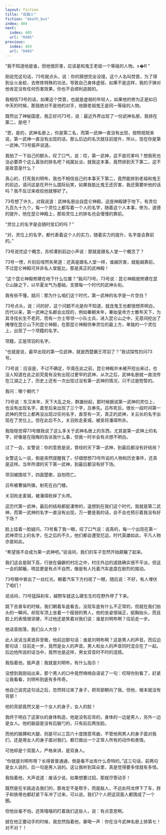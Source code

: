 ```yaml
---
layout: fiction
title: "双面人"
fiction: "death_bus"
index: 404
next:
  index: 405
  url: "0405"
previous:
  index: 403
  url: "0403"
---
```

“我不知道他是谁，但他很厉害，应该是和鬼王老祖一个等级的人物。≥�R  ”

刚说完这句话，73号就点头，说：你的猜想完全没错，这个人名叫焚晋，为了得到业火金蛟，去修炼特殊的功法，导致自己身体虚弱，如果不是这样，我的子弹对他肯定没有任何伤害效果，你也不会顺利逃脱的。

我相信73号的话，如果这个焚晋，也就是虚弱的年轻人，如果他的修为正是如日中天的时候，那我绝对不是他的对手，他跟老祖鬼王是同一等级的人物。

既然出了神秘国度，我正好问73号，说：最近外界出现了一份武神名册，我排在第二，是吧？

“恩，是的，武神名册上，你是第二名，而第一武神一直没有出现，按照规矩来说，第一武神一直没有出现的话，那么后边的名次就往前提升，所以，现在你是第一武神。”73号振声说道。

我拍了一下自己的额头，叹了口气，说：哎，第一武神，这不是坑爹吗？想我死也没必要弄个这么嚣张的排名吧？纯属扯淡，就我这本事，竟然排到天下第二，这不是故意是什么？

真心的，打死我刘明布，我也不相信自己的本事天下第二，竟然能排到老祖和鬼王的前边，请问这是在开什么国际玩笑，如果我能比鬼王还厉害，我还需要听他的话吗？我不反过来收拾他就够好了。

73号想了许久，对我说道：武神名册出自昆仑神殿，这座神殿建于地下，有灵位九百九十九个，每一个灵位上都写着一个人的名字，随着这个人本事，修为，道德的提升，他在昆仑神殿上，那些灵位上的排名也会慢慢的靠前。

“灵位上的名字是会随时变幻的吗？”

“对，灵位上的名字，都代表着这个人的实力，随着实力的提升，名字是会靠前的。”

73号说完这个概念，苏桢凑到前边小声说：那就是跟名人堂一个概念了？

73号一愣，片刻后哑然失笑道：还真是跟名人堂一样，谁越厉害，就能越靠前，不过昆仑神殿可并非名人堂能比，那是真正的武神殿！

“这个昆仑神殿修建在地下什么位置？”我问73号。73号说：昆仑神殿就修建在昆仑山脉之下，以华夏龙气为基础，支撑每一个时代的武神头衔。

我有些不懂，就问：那为什么咱们这个时代，第一武神的名字是一片空白？

73号点头，说：问的好，这个问题不光是你不知道，就连鬼王也都很想弄明白，历代以来，第一武神之名都会出现的，例如秦朝末年，秦始皇命方士散布天下，为其寻找长生不老药，而有一方士带领一小队士兵，进入昆仑山之中，无意间挖出了掩埋在昆仑山下的昆仑神殿，在那昆仑神殿供奉灵位的最上方，单独的一个灵位上，出现了一个项籍的名字。

项籍，正是项羽的名字。

“也就是说，最早出现的第一位武神，就是西楚霸王项羽了？”我试探性的问73号。

73号说：应该是，不过不确定，毕竟在此之前，昆仑神殿并未被开挖出来过，也没人知道在此之前究竟有没有出现过更早的武神，从次之后，武神名册就一直流传在江湖之上了，历史上还有一次出现过没有第一武神的情况，只不过是短暂的。

我问：哪个朝代？

73号说：东汉末年，天下大乱之处，群雄纷起，那时候据说第一武神的灵位上，也没有出现名字，直至后来出现了三个字，吕奉先。吕布死后，很长一段时间第一武神的灵位上都再没出现过任何名字，直至有一天，真正的武神，关云长的名字出现在了灵位上。但在此后不久，关羽败走麦城，被吴将潘璋所杀。

我隐隐觉得73号跟我说了这么多关于武神名册上的东西，尤其是第一武神上的名字，好像是在隐晦的告诉我什么事，但我一时半会有点想不明白。

过了一会，女警说：你的意思是说，曾经的天下第一武神，到最后都没有好结局？

女警这么一说，倒是突然提醒我了，仔细想想73号所说的人物和历史事件，还真是这样。当年所谓的天下第一武神，到最后都没有好下场。

项羽被围垓下，四面楚歌，自刎而亡。

吕布被曹操所擒，射死在白门楼。

关羽败走麦城，被潘璋砍掉了头颅。

这历代第一武神，最后的结局都挺凄惨的，遥想到在我们这个时代，我就是第二武神，而第一武神的名字一直没有出现，万一要是我的话，会不会也预示着我没有好下场？

脸上挂着一脸疑问，73号看了我一眼，叹了口气说：说真的，每一个出现在第一武神灵位上的名字，在之后的不久，他们都会遭受厄运，时代英雄如此，平凡人物亦是如此。

“希望我不会成为第一武神吧。”说话间，我们的车子忽然开始颠簸了起来。

我们这会是刚下高，行驶在偏僻的村庄之中，村庄外边的道路确实很不平淡，但这一会的颠簸，明显更是有点不自然，像是有人托着汽车底盘在剧烈的晃动。

73号眼中冒出了一丝红光，朝着汽车下方扫视了一眼，随后说：不好，有人埋伏了咱们！

说话间，73号猛踩刹车，越野车就这么硬生生的在野外停了下来。

跳下吉普车的时候，我们朝着车底看去，没现车底有什么不正常的，但就在我们抬头的一瞬间，却现车顶上坐着一个瘦弱的男人，他的坐姿很端正，挺胸抬头，而且脸上的表情很坚硬，不过他还是笑着对我们说：谁是刘明布啊？往前走一步。

他话音刚落，我们众人大惊！

此人说话当真诡异至极，他前边那句话：谁是刘明布啊？这是男人的声音。而后边那句话：往前走一步，竟然是女人的声音。男人和女人的声音同时混合在了一起。后边他所说的话当中，竟然也是这样，男女双音时不时的混搭。

我指着他，振声道：我就是刘明布，有什么指示！

没想到我刚站出来，那个男人的口中竟然喃喃自语说了一句：哎呀你别看了，赶紧让我看看，刘明布到底有多传奇。

他自己说完这句话之后，忽然转过来了身子，把背部朝向了我，但他，根本就没有背部！

他的背部竟然又是一个女人的身子，女人的脸！

我终于明白了这家伙的身体构造，他是没有后背的，身体的一边是男人，另外一边是女人。他的脑袋是没有后脑勺的，只有前后两张脸。

而他的胳膊和大腿，则是可以三百六十度随意弯曲，不管他用男人的身子面对我们，还是用女人的身子面对我们，都已做出一个正常人所有的动作和表情。

可他却是个双面人，严格来讲，是双身人。

“你就是刘明布呀？长得普普通通，倒是看不出有什么奇特的。”这三句话，前两句是女人说的，后一句是男人说的。这让我听到耳朵里，真是觉得要多怪就有多怪。

我指着他，大声说道：废话少说，如果想要过招，那就尽管动手！

既然是在半路追击我们的，那肯定不是帮手，而是敌人，不远处阿龙停下了车，胖子和铁塔也都赶紧下车冲了过来，可以说，我们7个人把这双面人都围成了一个圈。

但他丝毫不怕，还笑嘻嘻的盯着我们这些人，说：有点意思啊。

就在他正要动手的时候，我忽然指着他，暴喝一声：你在当今武神名册上排第七！对不对？！